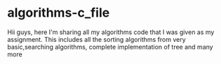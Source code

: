 # algorithms-c_file
Hii guys, here I'm sharing all my algorithms code that I was given as my assignment. This includes  all the sorting algorithms from very basic,searching algorithms, complete implementation of tree and many more
